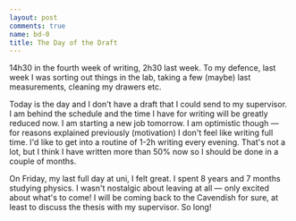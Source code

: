 ```yaml
---
layout: post
comments: true
name: bd-0
title: The Day of the Draft
---
```


14h30 in the fourth week of writing, 2h30 last week. To my defence, last week I was sorting out things in the lab, taking a few (maybe) last measurements, cleaning my drawers etc.

Today is the day and I don't have a draft that I could send to my supervisor. I am behind the schedule and the time I have for writing will be greatly reduced now. I am starting a new job tomorrow. I am optimistic though — for reasons explained previously (motivation) I don't feel like writing full time. I'd like to get into a routine of 1-2h writing every evening. That's not a lot, but I think I have written more than 50% now so I should be done in a couple of months.

On Friday, my last full day at uni, I felt great. I spent 8 years and 7 months studying physics. I wasn't nostalgic about leaving at all — only excited about what's to come! I will be coming back to the Cavendish for sure, at least to discuss the thesis with my supervisor. So long!